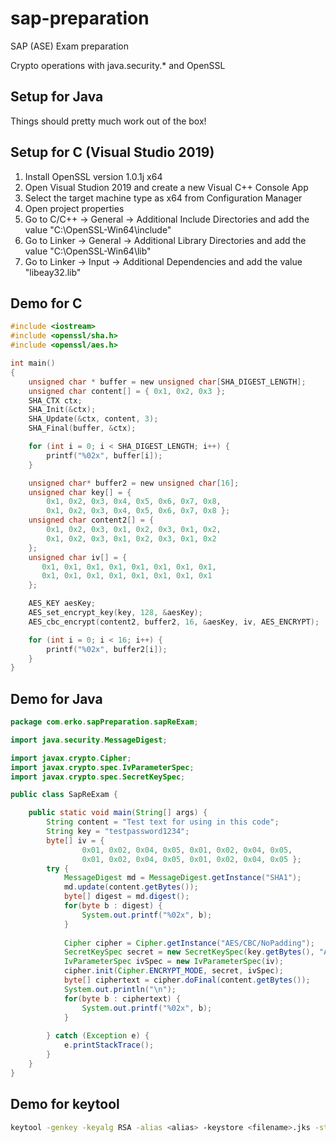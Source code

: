 # sap-preparation
SAP (ASE) Exam preparation

Crypto operations with java.security.* and OpenSSL

## Setup for Java
Things should pretty much work out of the box!

## Setup for C (Visual Studio 2019)
1. Install OpenSSL version 1.0.1j x64
2. Open Visual Studion 2019 and create a new Visual C++ Console App
3. Select the target machine type as x64 from Configuration Manager
4. Open project properties
5. Go to C/C++ -> General -> Additional Include Directories and add the value "C:\OpenSSL-Win64\include"
6. Go to Linker -> General -> Additional Library Directories and add the value "C:\OpenSSL-Win64\lib"
7. Go to Linker -> Input -> Additional Dependencies and add the value "libeay32.lib"

## Demo for C
```c
#include <iostream>
#include <openssl/sha.h>
#include <openssl/aes.h>

int main()
{
    unsigned char * buffer = new unsigned char[SHA_DIGEST_LENGTH];
    unsigned char content[] = { 0x1, 0x2, 0x3 };
    SHA_CTX ctx;
    SHA_Init(&ctx);
    SHA_Update(&ctx, content, 3);
    SHA_Final(buffer, &ctx);

    for (int i = 0; i < SHA_DIGEST_LENGTH; i++) {
        printf("%02x", buffer[i]);
    }

    unsigned char* buffer2 = new unsigned char[16];
    unsigned char key[] = { 
        0x1, 0x2, 0x3, 0x4, 0x5, 0x6, 0x7, 0x8,
        0x1, 0x2, 0x3, 0x4, 0x5, 0x6, 0x7, 0x8 };
    unsigned char content2[] = { 
        0x1, 0x2, 0x3, 0x1, 0x2, 0x3, 0x1, 0x2,
        0x1, 0x2, 0x3, 0x1, 0x2, 0x3, 0x1, 0x2
    };
    unsigned char iv[] = {
       0x1, 0x1, 0x1, 0x1, 0x1, 0x1, 0x1, 0x1,
       0x1, 0x1, 0x1, 0x1, 0x1, 0x1, 0x1, 0x1
    };

    AES_KEY aesKey;
    AES_set_encrypt_key(key, 128, &aesKey);
    AES_cbc_encrypt(content2, buffer2, 16, &aesKey, iv, AES_ENCRYPT);

    for (int i = 0; i < 16; i++) {
        printf("%02x", buffer2[i]);
    }
}
```

## Demo for Java
```java
package com.erko.sapPreparation.sapReExam;

import java.security.MessageDigest;

import javax.crypto.Cipher;
import javax.crypto.spec.IvParameterSpec;
import javax.crypto.spec.SecretKeySpec;

public class SapReExam {

	public static void main(String[] args) {
		String content = "Test text for using in this code";		
		String key = "testpassword1234";
		byte[] iv = {
				0x01, 0x02, 0x04, 0x05, 0x01, 0x02, 0x04, 0x05,
				0x01, 0x02, 0x04, 0x05, 0x01, 0x02, 0x04, 0x05 };
		try {
			MessageDigest md = MessageDigest.getInstance("SHA1");
			md.update(content.getBytes());
			byte[] digest = md.digest();
			for(byte b : digest) {
				System.out.printf("%02x", b);
			}
			
			Cipher cipher = Cipher.getInstance("AES/CBC/NoPadding");
			SecretKeySpec secret = new SecretKeySpec(key.getBytes(), "AES");
			IvParameterSpec ivSpec = new IvParameterSpec(iv);
			cipher.init(Cipher.ENCRYPT_MODE, secret, ivSpec);
			byte[] ciphertext = cipher.doFinal(content.getBytes());
			System.out.println("\n");
			for(byte b : ciphertext) {
				System.out.printf("%02x", b);
			}
			
		} catch (Exception e) {
			e.printStackTrace();
		}
	}
}
```

## Demo for keytool
```bash
keytool -genkey -keyalg RSA -alias <alias> -keystore <filename>.jks -storepass <keystore password> -keypass <keypair password>
```
